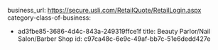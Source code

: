 business_url: https://secure.usli.com/RetailQuote/RetailLogin.aspx
category-class-of-business:
  - ad3fbe85-3686-4d4c-843a-249319ffce1f
title: Beauty Parlor/Nail Salon/Barber Shop
id: c97ca48c-6e9c-49af-bb7c-51e6dedd427e
